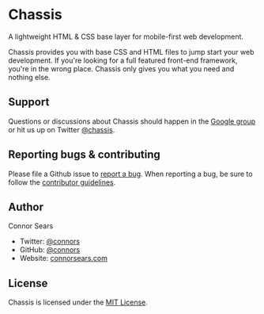 # Chassis

A lightweight HTML & CSS base layer for mobile-first web development.

Chassis provides you with base CSS and HTML files to jump start your web development. If you're looking for a full featured front-end framework, you're in the wrong place. Chassis only gives you what you need and nothing else.

## Support

Questions or discussions about Chassis should happen in the [Google group](https://groups.google.com/forum/#!forum/chassis) or hit us up on Twitter [@chassis](http://www.twitter.com/chassis).



## Reporting bugs & contributing

Please file a Github issue to [report a bug](http://github.com/connors/chassis/issues). When reporting a bug, be sure to follow the [contributor guidelines](https://github.com/connors/chassis/blob/master/CONTRIBUTING.md).

## Author

Connor Sears

- Twitter: [@connors](http://twitter.com/connors)
- GitHub: [@connors](http://github.com/connors)
- Website: [connorsears.com](http://connorsears.com)


## License

Chassis is licensed under the [MIT License](http://opensource.org/licenses/MIT).